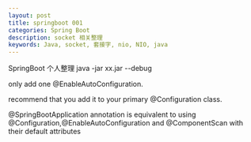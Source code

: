 ```yaml
---
layout: post
title: springboot 001
categories: Spring Boot
description: socket 相关整理
keywords: Java, socket, 套接字, nio, NIO, java
---
```

SpringBoot 个人整理
java -jar xx.jar --debug

only add one @EnableAutoConfiguration.

recommend that you add it to your primary @Configuration class.

@SpringBootApplication  annotation  is  equivalent  to  using  @Configuration,@EnableAutoConfiguration and @ComponentScan with their default attributes

